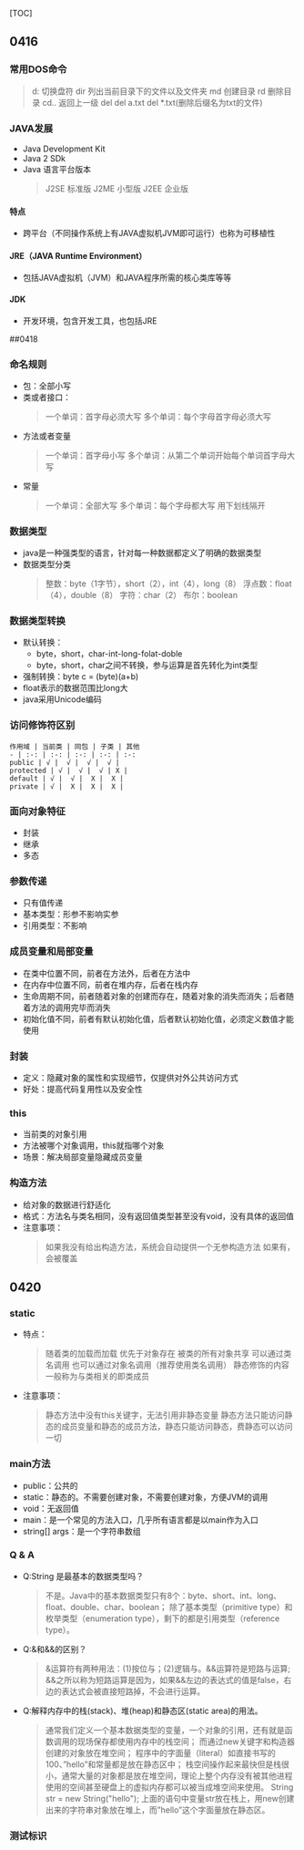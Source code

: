 [TOC]
## 0416

### 常用DOS命令

> d: 切换盘符
> dir 列出当前目录下的文件以及文件夹
> md 创建目录
> rd 删除目录
> cd.. 返回上一级
> del  del a.txt del *.txt(删除后缀名为txt的文件)

### JAVA发展

- Java Development Kit
- Java 2 SDk
- Java 语言平台版本
    > J2SE  标准版
    > J2ME  小型版
    > J2EE  企业版

#### 特点
- 跨平台（不同操作系统上有JAVA虚拟机JVM即可运行）也称为可移植性

#### JRE（JAVA Runtime Environment）
- 包括JAVA虚拟机（JVM）和JAVA程序所需的核心类库等等

#### JDK
- 开发环境，包含开发工具，也包括JRE

##0418

### 命名规则

- 包：全部小写
- 类或者接口：
    > 一个单词：首字母必须大写
    > 多个单词：每个字母首字母必须大写
- 方法或者变量
    > 一个单词：首字母小写
    > 多个单词：从第二个单词开始每个单词首字母大写
- 常量
    > 一个单词：全部大写
    > 多个单词：每个字母都大写   用下划线隔开

### 数据类型

- java是一种强类型的语言，针对每一种数据都定义了明确的数据类型
- 数据类型分类
    > 整数：byte（1字节），short（2），int（4），long（8）
    > 浮点数：float（4），double（8）
    > 字符：char（2）
    > 布尔：boolean

### 数据类型转换
- 默认转换：
    - byte，short，char-int-long-folat-doble
    - byte，short，char之间不转换，参与运算是首先转化为int类型
- 强制转换：byte c = (byte)(a+b)
- float表示的数据范围比long大
- java采用Unicode编码

### 访问修饰符区别
    作用域 | 当前类 | 同包 | 子类 | 其他
    - | :-: | :-: | :-: | :-: | :-: 
    public | √ |  √ |  √ |  √ | 
    protected | √ |  √ |  √ | X | 
    default | √ |  √ |  X |  X | 
    private | √ |  X |  X |  X | 

### 面向对象特征
- 封装
- 继承
- 多态

### 参数传递
- 只有值传递
- 基本类型：形参不影响实参
- 引用类型：不影响

### 成员变量和局部变量
- 在类中位置不同，前者在方法外，后者在方法中
- 在内存中位置不同，前者在堆内存，后者在栈内存
- 生命周期不同，前者随着对象的创建而存在，随着对象的消失而消失；后者随着方法的调用完毕而消失
- 初始化值不同，前者有默认初始化值，后者默认初始化值，必须定义数值才能使用

### 封装
- 定义：隐藏对象的属性和实现细节，仅提供对外公共访问方式
- 好处：提高代码复用性以及安全性

### this
- 当前类的对象引用
- 方法被哪个对象调用，this就指哪个对象
- 场景：解决局部变量隐藏成员变量

### 构造方法
- 给对象的数据进行舒适化
- 格式：方法名与类名相同，没有返回值类型甚至没有void，没有具体的返回值
- 注意事项：
    > 如果我没有给出构造方法，系统会自动提供一个无参构造方法
    > 如果有，会被覆盖

## 0420

### static
- 特点：
    > 随着类的加载而加载
    > 优先于对象存在
    > 被类的所有对象共享
    > 可以通过类名调用  也可以通过对象名调用（推荐使用类名调用） 静态修饰的内容一般称为与类相关的即类成员
- ​注意事项：
    > 静态方法中没有this关键字，无法引用非静态变量
    > 静态方法只能访问静态的成员变量和静态的成员方法，静态只能访问静态，费静态可以访问一切
### main方法
- public：公共的
- static：静态的。不需要创建对象，不需要创建对象，方便JVM的调用
- void：无返回值
- main：是一个常见的方法入口，几乎所有语言都是以main作为入口
- string[] args：是一个字符串数组
### Q & A
- Q:String 是最基本的数据类型吗？
    > 不是。Java中的基本数据类型只有8个：byte、short、int、long、float、double、char、boolean；
    > 除了基本类型（primitive type）和枚举类型（enumeration type），剩下的都是引用类型（reference type）。
- Q:&和&&的区别？
    > &运算符有两种用法：(1)按位与；(2)逻辑与。&&运算符是短路与运算;
    > &&之所以称为短路运算是因为，如果&&左边的表达式的值是false，右边的表达式会被直接短路掉，不会进行运算。
- Q:解释内存中的栈(stack)、堆(heap)和静态区(static area)的用法。
    > 通常我们定义一个基本数据类型的变量，一个对象的引用，还有就是函数调用的现场保存都使用内存中的栈空间；
    > 而通过new关键字和构造器创建的对象放在堆空间；
    > 程序中的字面量（literal）如直接书写的100、”hello”和常量都是放在静态区中；
    > 栈空间操作起来最快但是栈很小，通常大量的对象都是放在堆空间，理论上整个内存没有被其他进程使用的空间甚至硬盘上的虚拟内存都可以被当成堆空间来使用。
        String str = new String("hello");
    > 上面的语句中变量str放在栈上，用new创建出来的字符串对象放在堆上，而”hello”这个字面量放在静态区。

### 测试标识